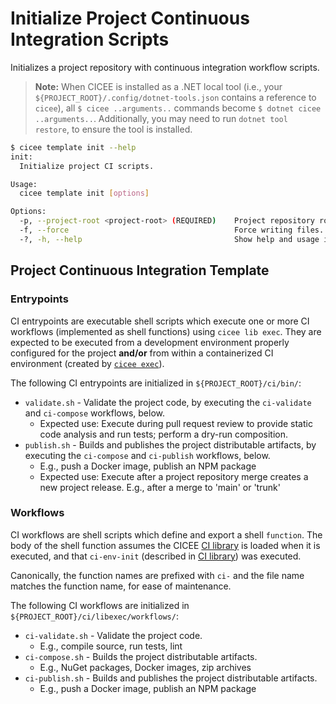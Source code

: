 # Initialize Project Continuous Integration Scripts

Initializes a project repository with continuous integration workflow scripts.

> **Note:** When CICEE is installed as a .NET local tool (i.e., your `${PROJECT_ROOT}/.config/dotnet-tools.json` contains a reference to `cicee`), all `$ cicee ..arguments..` commands become `$ dotnet cicee ..arguments..`. Additionally, you may need to run `dotnet tool restore`, to ensure the tool is installed.

```bash
$ cicee template init --help
init:
  Initialize project CI scripts.

Usage:
  cicee template init [options]

Options:
  -p, --project-root <project-root> (REQUIRED)    Project repository root directory [default: present working directory]
  -f, --force                                     Force writing files. Overwrites files which already exist.
  -?, -h, --help                                  Show help and usage information
```

## Project Continuous Integration Template

### Entrypoints

CI entrypoints are executable shell scripts which execute one or more CI workflows (implemented as shell functions) using `cicee lib exec`. They are expected to be executed from a development environment properly configured for the project **and/or** from within a containerized CI environment (created by [`cicee exec`][]).

The following CI entrypoints are initialized in `${PROJECT_ROOT}/ci/bin/`:

* `validate.sh` - Validate the project code, by executing the `ci-validate` and `ci-compose` workflows, below.
  * Expected use: Execute during pull request review to provide static code analysis and run tests; perform a dry-run composition.
* `publish.sh`  - Builds and publishes the project distributable artifacts, by executing the `ci-compose` and `ci-publish` workflows, below.
  * E.g., push a Docker image, publish an NPM package
  * Expected use: Execute after a project repository merge creates a new project release. E.g., after a merge to 'main' or 'trunk'

### Workflows

CI workflows are shell scripts which define and export a shell `function`. The body of the shell function assumes the CICEE [CI library][] is loaded when it is executed, and that `ci-env-init` (described in [CI library][]) was executed.

Canonically, the function names are prefixed with `ci-` and the file name matches the function name, for ease of maintenance.

The following CI workflows are initialized in `${PROJECT_ROOT}/ci/libexec/workflows/`:

* `ci-validate.sh` - Validate the project code.
  * E.g., compile source, run tests, lint
* `ci-compose.sh`  - Builds the project distributable artifacts.
  * E.g., NuGet packages, Docker images, zip archives
* `ci-publish.sh`  - Builds and publishes the project distributable artifacts.
  * E.g., push a Docker image, publish an NPM package

[`cicee exec`]: ./execute.md
[CI library]: ./ci-library.md
